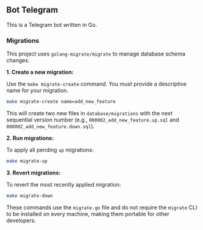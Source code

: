 ## Bot Telegram

This is a Telegram bot written in Go.

### Migrations

This project uses `golang-migrate/migrate` to manage database schema changes.

**1. Create a new migration:**

Use the `make migrate-create` command. You must provide a descriptive name for your migration.

```sh
make migrate-create name=add_new_feature
```

This will create two new files in `database/migrations` with the next sequential version number (e.g., `000002_add_new_feature.up.sql` and `000002_add_new_feature.down.sql`).

**2. Run migrations:**

To apply all pending `up` migrations:

```sh
make migrate-up
```

**3. Revert migrations:**

To revert the most recently applied migration:

```sh
make migrate-down
```

These commands use the `migrate.go` file and do not require the `migrate` CLI to be installed on every machine, making them portable for other developers.
